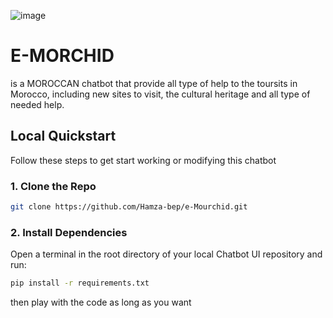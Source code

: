 ![image](https://github.com/Hamza-bep/e-Mourchid/assets/63612478/be16b8e5-fca0-4be0-92b5-e6f831750127)
# E-MORCHID 
  is a MOROCCAN chatbot that provide all type of help to the toursits in Morocco, including new sites to visit, the cultural heritage and all type of needed help.

## Local Quickstart

Follow these steps to get start working or modifying this chatbot


### 1. Clone the Repo

```bash
git clone https://github.com/Hamza-bep/e-Mourchid.git
```

### 2. Install Dependencies

Open a terminal in the root directory of your local Chatbot UI repository and run:

```bash
pip install -r requirements.txt
```
then play with the code as long as you want

